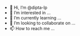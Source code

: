 - 👋 Hi, I’m @dipta-lp
- 👀 I’m interested in ...
- 🌱 I’m currently learning ...
- 💞️ I’m looking to collaborate on ...
- 📫 How to reach me ...

<!---
dipta-lp/dipta-lp is a ✨ special ✨ repository because its `README.md` (this file) appears on your GitHub profile.
You can click the Preview link to take a look at your changes.
--->
